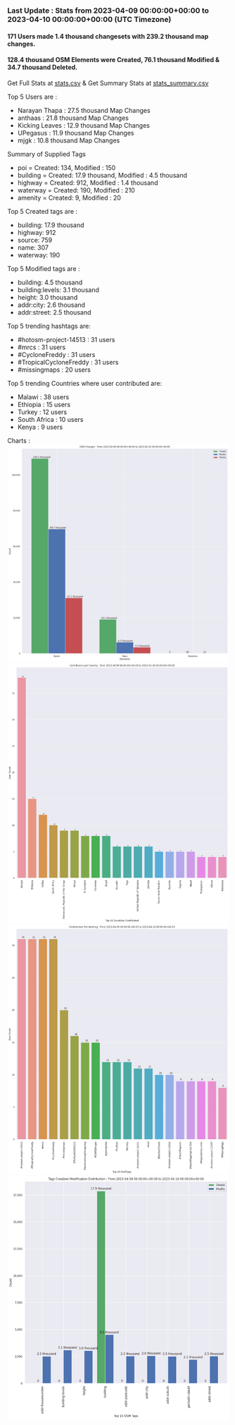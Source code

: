 ### Last Update : Stats from 2023-04-09 00:00:00+00:00 to 2023-04-10 00:00:00+00:00 (UTC Timezone)

#### 171 Users made 1.4 thousand changesets with 239.2 thousand map changes.
#### 128.4 thousand OSM Elements were Created, 76.1 thousand Modified & 34.7 thousand Deleted.
Get Full Stats at [stats.csv](/stats/hotosm/Daily/stats.csv)
 & Get Summary Stats at [stats_summary.csv](/stats/hotosm/Daily/stats_summary.csv)

Top 5 Users are : 
- Narayan Thapa : 27.5 thousand Map Changes
- anthaas : 21.8 thousand Map Changes
- Kicking Leaves : 12.9 thousand Map Changes
- UPegasus : 11.9 thousand Map Changes
- mjgk : 10.8 thousand Map Changes

Summary of Supplied Tags
- poi = Created: 134, Modified : 150
- building = Created: 17.9 thousand, Modified : 4.5 thousand
- highway = Created: 912, Modified : 1.4 thousand
- waterway = Created: 190, Modified : 210
- amenity = Created: 9, Modified : 20


Top 5 Created tags are :
- building: 17.9 thousand
- highway: 912
- source: 759
- name: 307
- waterway: 190


Top 5 Modified tags are :
- building: 4.5 thousand
- building:levels: 3.1 thousand
- height: 3.0 thousand
- addr:city: 2.6 thousand
- addr:street: 2.5 thousand


Top 5 trending hashtags are:
- #hotosm-project-14513 : 31 users
- #mrcs : 31 users
- #CycloneFreddy : 31 users
- #TropicalCycloneFreddy : 31 users
- #missingmaps : 20 users


Top 5 trending Countries where user contributed are:
- Malawi : 38 users
- Ethiopia : 15 users
- Turkey : 12 users
- South Africa : 10 users
- Kenya : 9 users


 Charts : 
![Alt text](./stats_osm_changes.png) 
![Alt text](./stats_users_per_country.png) 
![Alt text](./stats_users_per_hashtag.png) 
![Alt text](./stats_tags.png) 
